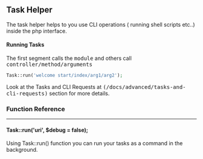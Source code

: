 ## Task Helper

The task helper helps to you use CLI operations ( running shell scripts etc..) inside the php interface.

#### Running Tasks

The first segment calls the <kbd>module</kbd> and others call <kbd>controller/method/arguments</kbd>

```php
Task::run('welcome start/index/arg1/arg2');
```

Look at the Tasks and CLI Requests at <kbd>(/docs/advanced/tasks-and-cli-requests)</kbd> section for more details.

### Function Reference

------

#### Task::run('uri', $debug = false);

Using Task::run() function you can run your tasks as a command in the background.